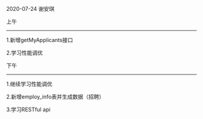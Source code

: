 2020-07-24 谢安琪

上午

----------

1.新增getMyApplicants接口

2.学习性能调优



下午

----------------

1.继续学习性能调优

2.新增employ_info表并生成数据（招聘）

3.学习RESTful api


